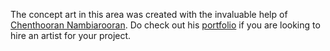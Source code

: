 The concept art in this area was created with the invaluable help of [Chenthooran Nambiarooran](http://chenthooran.com/). Do check out his [portfolio](http://chenthooran.com/) if you are looking to hire an artist for your project.